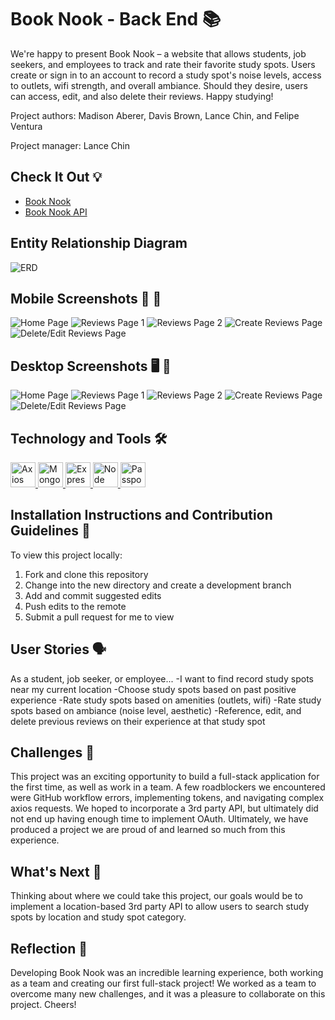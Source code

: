 # Book Nook - Back End 📚
We're happy to present Book Nook – a website that allows students, job seekers, and employees to track and rate their favorite study spots. Users create or sign in to an account to record a study spot's noise levels, access to outlets, wifi strength, and overall ambiance. Should they desire, users can access, edit, and also delete their reviews. Happy studying!

Project authors: Madison Aberer, Davis Brown, Lance Chin, and Felipe Ventura

Project manager: Lance Chin

## Check It Out 💡 
- [Book Nook](https://book-nooks.netlify.app/) 
- [Book Nook API](https://book-nooks-api.herokuapp.com/)

## Entity Relationship Diagram
![ERD](/erd/erd.png)

## Mobile Screenshots 📱 📸
![Home Page](/screenshots/1M.png)
![Reviews Page 1](/screenshots/2M.png)
![Reviews Page 2](/screenshots/2MM.png)
![Create Reviews Page](/screenshots/3M.png)
![Delete/Edit Reviews Page](/screenshots/4M.png)

## Desktop Screenshots 🖥 📸
![Home Page](/screenshots/1D.png)
![Reviews Page 1](/screenshots/2D.png)
![Reviews Page 2](/screenshots/2DD.png)
![Create Reviews Page](/screenshots/3D.png)
![Delete/Edit Reviews Page](/screenshots/4D.png)

## Technology and Tools 🛠
<p align="left">
    <a target="_blank" href="https://axios-http.com/docs/intro"> <img src="https://upload.wikimedia.org/wikipedia/commons/thumb/d/d1/Axios_%28computer_library%29_logo.svg/1280px-Axios_%28computer_library%29_logo.svg.png" alt="Axios Icon" height="40"/>
    </a> 
    <a target="_blank" href="https://www.mongodb.com/cloud/atlas/lp/dcp?utm_content=rlsapostreg&utm_source=google&utm_campaign=gs_americas_uscan_search_brand_dsa_atlas_desktop_rlsa_postreg&utm_term=&utm_medium=cpc_paid_search&utm_ad=&utm_ad_campaign_id=14383025495&adgroup=129270225314&gclid=Cj0KCQjwrs2XBhDjARIsAHVymmQzK47SyyYgIEaSX-QCD6At0wqdnFhu8yFe-AIkhVKdQN7TWPj2rJoaAsdJEALw_wcB"><img src="https://upload.wikimedia.org/wikipedia/commons/thumb/9/93/MongoDB_Logo.svg/2560px-MongoDB_Logo.svg.png" alt="MongoDB Icon" height="40"/>
    </a>
    <a target="_blank" href="https://expressjs.com/"> <img src="https://expressjs.com/images/express-facebook-share.png" alt="Express Icon" height="40"/>
    </a> 
    <a target="_blank" href="https://nodejs.org/en/" > <img src="image.png" alt="Node Icon" height="40"/>
    </a>
    <a target="_blank" href="https://www.passportjs.org/"> <img src="https://image.emojipng.com/682/6167682.jpg" alt="Passport Icon" height="40"/>
    </a> 
</p>

## Installation Instructions and Contribution Guidelines 📲
To view this project locally:
1. Fork and clone this repository
2. Change into the new directory and create a development branch 
3. Add and commit suggested edits
4. Push edits to the remote
5. Submit a pull request for me to view

## User Stories 🗣
As a student, job seeker, or employee...
-I want to find record study spots near my current location
-Choose study spots based on past positive experience
-Rate study spots based on amenities (outlets, wifi)
-Rate study spots based on ambiance (noise level, aesthetic)
-Reference, edit, and delete previous reviews on their experience at that study spot

## Challenges 💪
This project was an exciting opportunity to build a full-stack application for the first time, as well as work in a team. A few roadblockers we encountered were GitHub workflow errors, implementing tokens, and navigating complex axios requests. We hoped to incorporate a 3rd party API, but ultimately did not end up having enough time to implement OAuth. Ultimately, we have produced a project we are proud of and learned so much from this experience.

## What's Next 🏁
Thinking about where we could take this project, our goals would be to implement a location-based 3rd party API to allow users to search study spots by location and study spot category.

## Reflection 🙌
Developing Book Nook was an incredible learning experience, both working as a team and creating our first full-stack project! We worked as a team to overcome many new challenges, and it was a pleasure to collaborate on this project. Cheers!